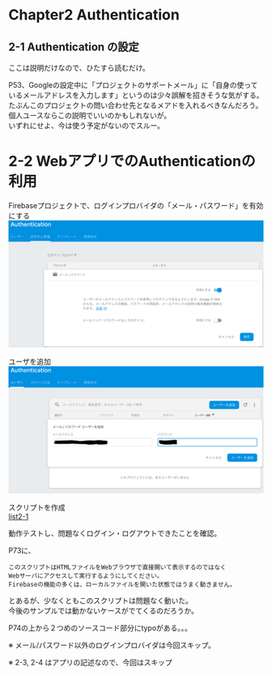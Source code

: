 # Chapter2 Authentication

## 2-1 Authentication の設定

ここは説明だけなので、ひたすら読むだけ。

P53、Googleの設定中に「プロジェクトのサポートメール」に「自身の使っているメールアドレスを入力します」というのは少々誤解を招きそうな気がする。  
たぶんこのプロジェクトの問い合わせ先となるメアドを入れるべきなんだろう。  
個人ユースならこの説明でいいのかもしれないが。  
いずれにせよ、今は使う予定がないのでスルー。

# 2-2 WebアプリでのAuthenticationの利用

Firebaseプロジェクトで、ログインプロバイダの「メール・パスワード」を有効にする  
![ログインプロバイダ画面](./images/chapter2-fig1.png)

ユーザを追加  
![ユーザ追加画面](./images/chapter2-fig2.png)

スクリプトを作成  
[list2-1](./code/chapter2-list2-1.html)

動作テストし、問題なくログイン・ログアウトできたことを確認。

P73に、
```
このスクリプトはHTMLファイルをWebブラウザで直接開いて表示するのではなく
Webサーバにアクセスして実行するようにしてください。
Firebaseの機能の多くは、ローカルファイルを開いた状態ではうまく動きません。
```

とあるが、少なくともこのスクリプトは問題なく動いた。   
今後のサンプルでは動かないケースがでてくるのだろうか。 

P74の上から２つめのソースコード部分にtypoがある。。。

※ メール/パスワード以外のログインプロバイダは今回スキップ。

※ 2-3, 2-4 はアプリの記述なので、今回はスキップ